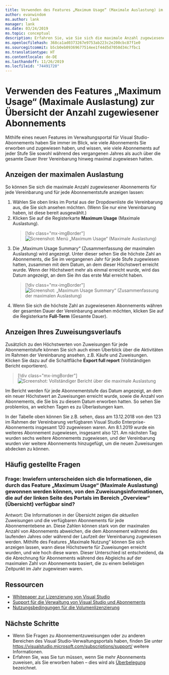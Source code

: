 ```yaml
---
title: Verwenden des Features „Maximum Usage“ (Maximale Auslastung) im Verwaltungsportal
author: evanwindom
ms.author: lank
manager: lank
ms.date: 03/24/2019
ms.topic: conceptual
description: Erfahren Sie, wie Sie sich die maximale Anzahl zugewiesener Abonnements im Visual Studio-Verwaltungsportal anzeigen lassen können.
ms.openlocfilehash: 368ca1ad0373267e9753ab223c2e200cbc87f1e0
ms.sourcegitcommit: b5cb0eb09369677514ee1f44d5d7050d34c7fbc1
ms.translationtype: HT
ms.contentlocale: de-DE
ms.lasthandoff: 11/26/2019
ms.locfileid: "74491720"
---
```

# <a name="use-the-maximum-usage-feature-to-track-the-number-of-assigned-subscriptions"></a>Verwenden des Features „Maximum Usage“ (Maximale Auslastung) zur Übersicht der Anzahl zugewiesener Abonnements
Mithilfe eines neuen Features im Verwaltungsportal für Visual Studio-Abonnements haben Sie immer im Blick, wie viele Abonnements Sie erworben und zugewiesen haben, und wissen, wie viele Abonnements auf jeder Stufe Sie sowohl während des vergangenen Jahres als auch über die gesamte Dauer Ihrer Vereinbarung hinweg maximal zugewiesen hatten. 

## <a name="view-your-maximum-usage"></a>Anzeigen der maximalen Auslastung
So können Sie sich die maximale Anzahl zugewiesener Abonnements für jede Vereinbarung und für jede Abonnementstufe anzeigen lassen:
1. Wählen Sie oben links im Portal aus der Dropdownliste die Vereinbarung aus, die Sie sich ansehen möchten. (Wenn Sie nur eine Vereinbarung haben, ist diese bereit ausgewählt.)
2. Klicken Sie auf die Registerkarte **Maximum Usage** (Maximale Auslastung).  
    > [!div class="mx-imgBorder"]
    > ![Screenshot: Menü „Maximum Usage“ (Maximale Auslastung)](_img/maximum-usage/maximum-usage-menu.png)
3. Die „Maximum Usage Summary“ (Zusammenfassung der maximalen Auslastung) wird angezeigt. Unter dieser sehen Sie die höchste Zahl an Abonnements, die Sie im vergangenen Jahr für jede Stufe zugewiesen hatten, zusammen mit dem Datum, an dem dieser Höchstwert erreicht wurde.  Wenn der Höchstwert mehr als einmal erreicht wurde, wird das Datum angezeigt, an dem Sie ihn das erste Mal erreicht haben. 
    > [!div class="mx-imgBorder"]
    > ![Screenshot: „Maximum Usage Summary“ (Zusammenfassung der maximalen Auslastung)](_img/maximum-usage/maximum-usage-summary.png)
4. Wenn Sie sich die höchste Zahl an zugewiesenen Abonnements währen der gesamten Dauer der Vereinbarung ansehen möchten, klicken Sie auf die Registerkarte **Full-Term** (Gesamte Dauer).

## <a name="view-your-assignment-history"></a>Anzeigen Ihres Zuweisungsverlaufs
Zusätzlich zu den Höchstwerten von Zuweisungen für jede Abonnementstufe können Sie sich auch einen Überblick über die Aktivitäten im Rahmen der Vereinbarung ansehen, z.B. Käufe und Zuweisungen. Klicken Sie dazu auf die Schaltfläche **Export full report** (Vollständigen Bericht exportieren).  

> [!div class="mx-imgBorder"]
> ![Screenshot: Vollständiger Bericht über die maximale Auslastung](_img/maximum-usage/maximum-usage-full-report.png)

Im Bericht werden für jede Abonnementstufe das Datum angezeigt, an dem ein neuer Höchstwert an Zuweisungen erreicht wurde, sowie die Anzahl von Abonnements, die Sie bis zu diesem Datum erworben hatten. So sehen Sie problemlos, an welchen Tagen es zu Überlastungen kam.  

In der Tabelle oben können Sie z.B. sehen, dass am 13.12.2018 von den 123 im Rahmen der Vereinbarung verfügbaren Visual Studio Enterprise-Abonnements insgesamt 120 zugewiesen waren.  Am 8.1.2019 wurde ein weiteres Abonnement zugewiesen, insgesamt also 121.  Am nächsten Tag wurden sechs weitere Abonnements zugewiesen, und der Vereinbarung wurden vier weitere Abonnements hinzugefügt, um die neuen Zuweisungen abdecken zu können.  

## <a name="frequently-asked-questions"></a>Häufig gestellte Fragen
### <a name="q-how-is-the-information-in-the-maximum-usage-different-from-the-assignment-information-available-in-the-overview-section-on-the-left-side-of-the-portal"></a>Frage: Inwiefern unterscheiden sich die Informationen, die durch das Feature „Maximum Usage“ (Maximale Auslastung) gewonnen werden können, von den Zuweisungsinformationen, die auf der linken Seite des Portals im Bereich „Overview“ (Übersicht) verfügbar sind?
Antwort:  Die Informationen in der Übersicht zeigen die *aktuellen* Zuweisungen und die verfügbaren Abonnements für jede Abonnementebene an.  Diese Zahlen können stark von der maximalen Anzahl von Abonnements abweichen, die dem Abonnement während des laufenden Jahres oder während der Laufzeit der Vereinbarung zugewiesen werden.  Mithilfe des Features „Maximale Nutzung“ können Sie sich anzeigen lassen, wann diese Höchstwerte für Zuweisungen erreicht wurden, und wie hoch diese waren.  Dieser Unterschied ist entscheidend, da die Abrechnung für Abonnements während des Abgleichs auf der maximalen Zahl von Abonnements basiert, die zu einem beliebigen Zeitpunkt im Jahr zugewiesen waren. 

## <a name="resources"></a>Ressourcen
- [Whitepaper zur Lizenzierung von Visual Studio](https://aka.ms/vslicensing)
- [Support für die Verwaltung von Visual Studio und Abonnements](https://visualstudio.microsoft.com/support/support-overview-vs)
- [Nutzungsbedingungen für die Volumenlizenzierung](https://www.microsoft.com/licensing/product-licensing/products.aspx)

## <a name="next-steps"></a>Nächste Schritte
- Wenn Sie Fragen zu Abonnementzuweisungen oder zu anderen Bereichen des Visual Studio-Verwaltungsportals haben, finden Sie unter https://visualstudio.microsoft.com/subscriptions/support/ weitere Informationen. 
- Erfahren Sie, was Sie tun müssen, wenn Sie mehr Abonnements zuweisen, als Sie erworben haben – dies wird als [Überbelegung](handle-overclaimed-license.md) bezeichnet.
